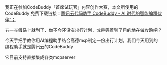 我正在参加CodeBuddy「首席试玩官」内容创作大赛，本文所使用的 CodeBuddy 免费下载链接：[腾讯云代码助手 CodeBuddy - AI 时代的智能编程伙伴”；](https://copilot.tencent.com/?fromSource=gwzcw.9661261.9661261.9661261&utm_medium=cpc&utm_id=gwzcw.9661261.9661261.9661261&from_column=20421&from=20421)

五一长假马上就到了，你不会还没有出行计划，或是等着到了目的地在做攻略吧？

今天手把手教你用AI编程助手结合高德mcp制定一份出行计划，我们今天用到的编程助手就是腾讯云的CodeBuddy

它目前支持直接集成各类mcpserver
